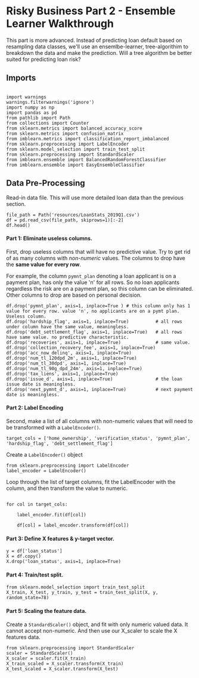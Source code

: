 # Risky Business Part 2 - Ensemble Learner Walkthrough



This part is more advanced. Instead of predicting loan default based on resampling data classes, we'll use an ensemlbe-learner, tree-algorithim to breakdown the data and make the prediction. Will a tree algorithm be better suited for predicting loan risk?

## Imports
<pre><code>
import warnings
warnings.filterwarnings('ignore')
import numpy as np
import pandas as pd
from pathlib import Path
from collections import Counter
from sklearn.metrics import balanced_accuracy_score
from sklearn.metrics import confusion_matrix
from imblearn.metrics import classification_report_imbalanced
from sklearn.preprocessing import LabelEncoder
from sklearn.model_selection import train_test_split
from sklearn.preprocessing import StandardScaler
from imblearn.ensemble import BalancedRandomForestClassifier
from imblearn.ensemble import EasyEnsembleClassifier
</code></pre>

## Data Pre-Processing

Read-in data file. This will use more detailed loan data than the previous section. 

<pre><code>file_path = Path('resources/LoanStats_2019Q1.csv')
df = pd.read_csv(file_path, skiprows=1)[:-2]
df.head()
</code></pre>

#### Part 1: Eliminate useless columns.

First, drop useless columns that will have no predictive value. Try to get rid of as many columns with *non-numeric* values. The columns to drop have the **same value for every row**. 

For example, the column `pymnt_plan` denoting a loan applicant is on a payment plan, has only the value 'n' for all rows. So no loan applicants regardless the risk are on a payment plan, so this column can be eliminated. Other columns to drop are based on personal decision.

<pre><code>df.drop('pymnt_plan', axis=1, inplace=True ) # this column only has 1 value for every row. value 'n', no applicants are on a pymt plan. Useless column.
df.drop('hardship_flag', axis=1, inplace=True)          # all rows under column have the same value, meaningless.
df.drop('debt_settlement_flag', axis=1, inplace=True)   # all rows have same value. no predictive characteristic. 
df.drop('recoveries', axis=1, inplace=True)             # same value.
df.drop('collection_recovery_fee', axis=1, inplace=True)
df.drop('acc_now_delinq', axis=1, inplace=True)
df.drop('num_tl_120dpd_2m', axis=1, inplace=True)
df.drop('num_tl_30dpd', axis=1, inplace=True)
df.drop('num_tl_90g_dpd_24m', axis=1, inplace=True)
df.drop('tax_liens', axis=1, inplace=True) 
df.drop('issue_d', axis=1, inplace=True)                # the loan issue date is meaningless.
df.drop('next_pymnt_d', axis=1, inplace=True)           # next payment date is meaningless.
</code></pre>

#### Part 2: Label Encoding

Second, make a list of all columns with non-numeric values that will need to be transformed with a `LabelEncoder()`.
<pre><code>target_cols = ['home_ownership', 'verification_status', 'pymnt_plan', 'hardship_flag', 'debt_settlement_flag']
</code></pre>

Create a `LabelEncoder()` object
<pre><code>from sklearn.preprocessing import LabelEncoder
label_encoder = LabelEncoder()
</code></pre>

Loop through the list of target columns, fit the LabelEncoder with the column, and then transform the value to numeric.
<pre><code>
for col in target_cols:
	
    label_encoder.fit(df[col])
    
    df[col] = label_encoder.transform(df[col])
</code></pre>

#### Part 3: Define X features & y-target vector.

<pre><code>y = df['loan_status']
X = df.copy()
X.drop('loan_status', axis=1, inplace=True)
</code></pre>

#### Part 4: Train/test split.

<pre><code>from sklearn.model_selection import train_test_split
X_train, X_test, y_train, y_test = train_test_split(X, y, random_state=78)
</code></pre>

#### Part 5: Scaling the feature data.

Create a `StandardScaler()` object, and fit with only numeric valued data. It cannot accept non-numeric. And then use our X_scaler to scale the X features data.

<pre><code>from sklearn.preprocessing import StandardScaler
scaler = StandardScaler()
X_scaler = scaler.fit(X_train)
X_train_scaled = X_scaler.transform(X_train)
X_test_scaled = X_scaler.transform(X_test)
</code></pre>
